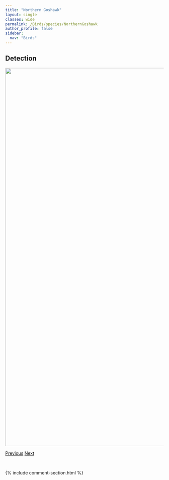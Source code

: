 ```yaml
---
title: "Northern Goshawk"
layout: single
classes: wide
permalink: /Birds/species/NorthernGoshawk
author_profile: false
sidebar:
  nav: "Birds"
---
```


<h2>Detection</h2>

<a href="https://drive.google.com/uc?export=view&id=1pDvkEEPf_um-f3K5pm3E0C0JThQquCWK">
<img src="https://drive.google.com/uc?export=view&id=1pDvkEEPf_um-f3K5pm3E0C0JThQquCWK" height = "1200" width = "800">
</a>


<a href="/DevelopmentWebsite/Birds/species/NorthernFlicker" class="pagination--pager" title="Colaptes auratus">Previous</a> <a href="/DevelopmentWebsite/Birds/species/NorthernPintail" class="pagination--pager" title="Anas acuta">Next</a>

<p>&nbsp;</p>

{% include comment-section.html %}
